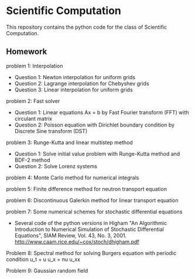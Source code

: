 # Scientific Computation


This repository contains the python code for the class of Scientific Computation.


## Homework

problem 1: Interpolation

- Question 1: Newton interpolation for uniform grids
- Question 2: Lagrange interpolation for Chebyshev grids
- Question 3: Linear interpolation for uniform grids


problem 2: Fast solver

- Question 1: Linear equations Ax = b by Fast Fourier transform (FFT) with circulant matrix
- Question 2: Poisson equation with Dirichlet boundary condition by Discrete Sine transform (DST)

problem 3: Runge-Kutta and linear multistep method

- Question 1: Solve initial value problem with Runge-Kutta method and BDF-2 method
- Question 2: Solve Lorenz systems

problem 4: Monte Carlo method for numerical integrals

problem 5: Finite difference method for neutron transport equation

problem 6: Discontinuous Galerkin method for linear transport equation

problem 7: Some numerical schemes for stochastic differential equations
- Several code of the python versions in
  Higham "An Algorithmic Introduction to Numerical Simulation of Stochastic Differential Equations", SIAM Review, Vol. 43, No. 3, 2001.
  http://www.caam.rice.edu/~cox/stoch/dhigham.pdf

Problem 8: Spectral method for solving Burgers equation with periodic condition
u_t + u u_x = nu u_xx

Problem 9: Gaussian random field
